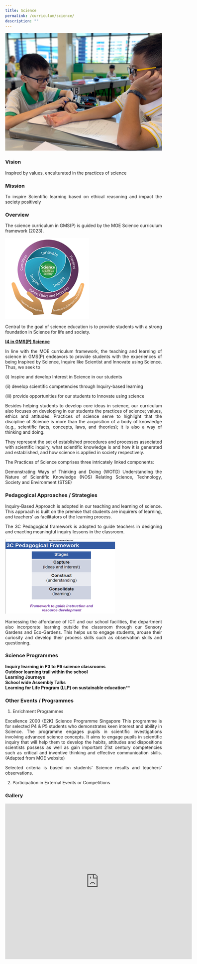 ```yaml
---
title: Science
permalink: /curriculum/science/
description: ""
---
```

![](/images/Science%20Banner%201.jpeg)

### Vision

<p style="text-align: justify;">Inspired by values, enculturated in the practices of science

### Mission

<p style="text-align: justify;">To inspire Scientific learning based on ethical reasoning and impact the society positively

### Overview

<p style="text-align: justify;">The science curriculum in GMS(P) is guided by the MOE Science curriculum framework (2023). 

![](/images/Picture1.png)

<p style="text-align: justify;">Central to the goal of science education is to provide students with a strong foundation in Science for life and society.<br>

<b><u>I4 in GMS(P) Science</b></u><br>
<p style="text-align: justify;">In line with the MOE curriculum framework, the teaching and learning of science in GMS(P) endeavors to provide students with the experiences of being Inspired by Science, Inquire like Scientist and Innovate using Science. Thus, we seek to
 
(i) Inspire and develop Interest in Science in our students

(ii) develop scientific competencies through Inquiry-based learning

(iii) provide opportunities for our students to Innovate using science


<p style="text-align: justify;">Besides helping students to develop core ideas in science, our curriculum also focuses on developing in our students the practices of science; values, ethics and attitudes. Practices of science serve to highlight that the discipline of Science is more than the acquisition of a body of knowledge (e.g., scientific facts, concepts, laws, and theories); it is also a way of thinking and doing.

<p style="text-align: justify;">They represent the set of established procedures and processes associated with scientific inquiry, what scientific knowledge is and how it is generated and established, and how science is applied in society respectively.

<p style="text-align: justify;">The Practices of Science comprises three intricately linked components:

<p style="text-align: justify;">Demonstrating Ways of Thinking and Doing (WOTD)
Understanding the Nature of Scientific Knowledge (NOS)
Relating Science, Technology, Society and Environment (STSE)


### Pedagogical Approaches / Strategies
<p style="text-align: justify;">Inquiry-Based Approach is adopted in our teaching and learning of science. This approach is built on the premise that students are inquirers of learning, and teachers’ as facilitators of the learning process.

<p style="text-align: justify;">The 3C Pedagogical framework is adopted to guide teachers in designing and enacting meaningful inquiry lessons in the classroom.
<br>
	
![](/images/Picture2.png)

<p style="text-align: justify;">Harnessing the affordance of ICT and our school facilities, the department also incorporate learning outside the classroom through our Sensory Gardens and Eco-Gardens. This helps us to engage students, arouse their curiosity and develop their process skills such as observation skills and questioning.
  
### Science Programmes

**Inquiry learning in P3 to P6 science classrooms**<br>
**Outdoor learning trail within the school**<br>
**Learning Journeys**<br>
**School wide Assembly Talks**<br>
**Learning for Life Program (LLP) on sustainable education**** <br>

### Other Events / Programmes
1) Enrichment Programmes

<p style="text-align: justify;">Excellence 2000 (E2K) Science Programme Singapore
This programme is for selected P4 & P5 students who demonstrates keen interest and ability in Science. The programme engages pupils in scientific investigations involving advanced science concepts. It aims to engage pupils in scientific inquiry that will help them to develop the habits, attitudes and dispositions scientists possess as well as gain important 21st century competencies such as critical and inventive thinking and effective communication skills. (Adapted from MOE website)

<p style="text-align: justify;">Selected criteria is based on students' Science results and teachers' observations. 

2) Participation in External Events or Competitions

	
### Gallery

<iframe allowfullscreen="true" height="500" width="600" frameborder="0" src="https://docs.google.com/presentation/d/e/2PACX-1vRMQrC39SRvIgfuYLdM5n2GZSphOXlfLwd3FRGYXbnrsJlwcGBNp2rFwvUeVgNnf7bSXwMz3wv3cBCO/embed?start=false&amp;loop=true&amp;delayms=10000"></iframe>